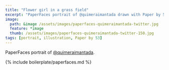 ```yaml
---
title: "Flower girl in a grass field"
excerpt: "PaperFaces portrait of @quimeraimantada drawn with Paper by 53 on an iPad."
image: 
  path: &image /assets/images/paperfaces-quimeraimantada-twitter.jpg 
  feature: *image
  thumb: /assets/images/paperfaces-quimeraimantada-twitter-150.jpg
tags: [portrait, illustration, Paper by 53]
---
```


PaperFaces portrait of [@quimeraimantada](http://twitter.com/quimeraimantada).

{% include boilerplate/paperfaces.md %}
